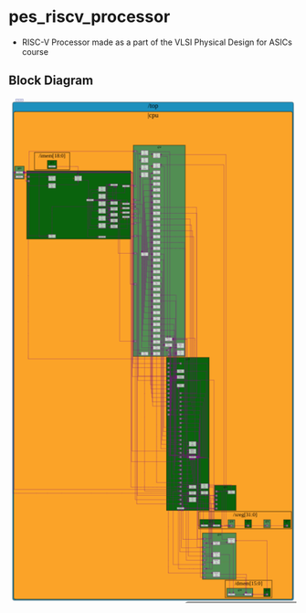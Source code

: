 # pes_riscv_processor
- RISC-V Processor made as a part of the VLSI Physical Design for ASICs course

## Block Diagram

![Block Diagram](images/block_diagram.png)

